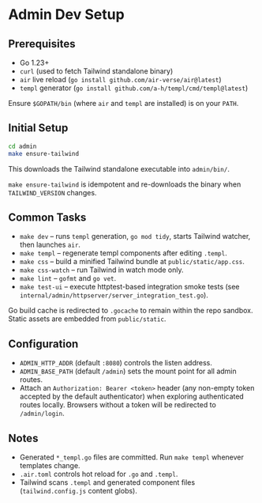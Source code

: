 # Admin Dev Setup

## Prerequisites

- Go 1.23+
- `curl` (used to fetch Tailwind standalone binary)
- `air` live reload (`go install github.com/air-verse/air@latest`)
- `templ` generator (`go install github.com/a-h/templ/cmd/templ@latest`)

Ensure `$GOPATH/bin` (where `air` and `templ` are installed) is on your `PATH`.

## Initial Setup

```bash
cd admin
make ensure-tailwind
```

This downloads the Tailwind standalone executable into `admin/bin/`.

`make ensure-tailwind` is idempotent and re-downloads the binary when `TAILWIND_VERSION` changes.

## Common Tasks

- `make dev` – runs `templ` generation, `go mod tidy`, starts Tailwind watcher, then launches `air`.
- `make templ` – regenerate templ components after editing `.templ`.
- `make css` – build a minified Tailwind bundle at `public/static/app.css`.
- `make css-watch` – run Tailwind in watch mode only.
- `make lint` – `gofmt` and `go vet`.
- `make test-ui` – execute httptest-based integration smoke tests (see `internal/admin/httpserver/server_integration_test.go`).

Go build cache is redirected to `.gocache` to remain within the repo sandbox. Static assets are embedded from `public/static`.

## Configuration

- `ADMIN_HTTP_ADDR` (default `:8080`) controls the listen address.
- `ADMIN_BASE_PATH` (default `/admin`) sets the mount point for all admin routes.
- Attach an `Authorization: Bearer <token>` header (any non-empty token accepted by the default authenticator) when exploring authenticated routes locally. Browsers without a token will be redirected to `/admin/login`.

## Notes

- Generated `*_templ.go` files are committed. Run `make templ` whenever templates change.
- `.air.toml` controls hot reload for `.go` and `.templ`.
- Tailwind scans `.templ` and generated component files (`tailwind.config.js` content globs).
